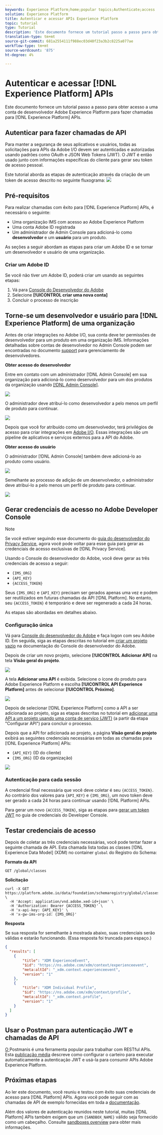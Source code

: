 ```yaml
---
keywords: Experience Platform;home;popular topics;Authenticate;access
solution: Experience Platform
title: Autenticar e acessar APIs Experience Platform
topic: tutorial
type: Tutorial
description: 'Este documento fornece um tutorial passo a passo para obter acesso a uma conta de desenvolvedor da Adobe Experience Platform para fazer chamadas para APIs da Experience Platform. '
translation-type: tm+mt
source-git-commit: 681a2554111f988ec03d40f23a3b2c8225a077ae
workflow-type: tm+mt
source-wordcount: '875'
ht-degree: 4%

---
```



# Autenticar e acessar [!DNL Experience Platform] APIs

Este documento fornece um tutorial passo a passo para obter acesso a uma conta de desenvolvedor Adobe Experience Platform para fazer chamadas para [!DNL Experience Platform] APIs.

## Autenticar para fazer chamadas de API

Para manter a segurança de seus aplicativos e usuários, todas as solicitações para APIs da Adobe I/O devem ser autenticadas e autorizadas usando padrões como OAuth e JSON Web Tokens (JWT). O JWT é então usado junto com informações específicas do cliente para gerar seu token de acesso pessoal.

Este tutorial aborda as etapas de autenticação através da criação de um token de acesso descrito no seguinte fluxograma:
![](images/api-authentication/authentication-flowchart.png)

## Pré-requisitos

Para realizar chamadas com êxito para [!DNL Experience Platform] APIs, é necessário o seguinte:

* Uma organização IMS com acesso ao Adobe Experience Platform
* Uma conta Adobe ID registrada
* Um administrador de Admin Console para adicioná-lo como **desenvolvedor** e um **usuário** para um produto.

As seções a seguir abordam as etapas para criar um Adobe ID e se tornar um desenvolvedor e usuário de uma organização.

### Criar um Adobe ID

Se você não tiver um Adobe ID, poderá criar um usando as seguintes etapas:

1. Vá para [Console do Desenvolvedor do Adobe](https://console.adobe.io)
2. Selecione **[!UICONTROL criar uma nova conta]**
3. Concluir o processo de inscrição

## Torne-se um desenvolvedor e usuário para [!DNL Experience Platform] de uma organização

Antes de criar integrações no Adobe I/O, sua conta deve ter permissões de desenvolvedor para um produto em uma organização IMS. Informações detalhadas sobre contas de desenvolvedor no Admin Console podem ser encontradas no documento [support](https://helpx.adobe.com/br/enterprise/using/manage-developers.html) para gerenciamento de desenvolvedores.

**Obter acesso do desenvolvedor**

Entre em contato com um administrador [!DNL Admin Console] em sua organização para adicioná-lo como desenvolvedor para um dos produtos da organização usando [[!DNL Admin Console]](https://adminconsole.adobe.com/).

![](images/api-authentication/assign-developer.png)

O administrador deve atribuí-lo como desenvolvedor a pelo menos um perfil de produto para continuar.

![](images/api-authentication/add-developer.png)

Depois que você for atribuído como um desenvolvedor, terá privilégios de acesso para criar integrações em [Adobe I/O](https://www.adobe.com/go/devs_console_ui). Essas integrações são um pipeline de aplicativos e serviços externos para a API do Adobe.

**Obter acesso do usuário**

O administrador [!DNL Admin Console] também deve adicioná-lo ao produto como usuário.

![](images/api-authentication/assign-users.png)

Semelhante ao processo de adição de um desenvolvedor, o administrador deve atribuí-lo a pelo menos um perfil de produto para continuar.

![](images/api-authentication/assign-user-details.png)

## Gerar credenciais de acesso no Adobe Developer Console

>[!NOTE]
>
>Se você estiver seguindo esse documento do [guia do desenvolvedor do Privacy Service](../privacy-service/api/getting-started.md), agora você pode voltar para esse guia para gerar as credenciais de acesso exclusivas de [!DNL Privacy Service].

Usando o Console do desenvolvedor do Adobe, você deve gerar as três credenciais de acesso a seguir:

* `{IMS_ORG}`
* `{API_KEY}`
* `{ACCESS_TOKEN}`

Seus `{IMS_ORG}` e `{API_KEY}` precisam ser gerados apenas uma vez e podem ser reutilizados em futuras chamadas da API [!DNL Platform]. No entanto, seu `{ACCESS_TOKEN}` é temporário e deve ser regenerado a cada 24 horas.

As etapas são abordadas em detalhes abaixo.

### Configuração única

Vá para [Console do desenvolvedor do Adobe](https://www.adobe.com/go/devs_console_ui) e faça logon com seu Adobe ID. Em seguida, siga as etapas descritas no tutorial em [criar um projeto vazio](https://www.adobe.io/apis/experienceplatform/console/docs.html#!AdobeDocs/adobeio-console/master/projects-empty.md) na documentação do Console do desenvolvedor do Adobe.

Depois de criar um novo projeto, selecione **[!UICONTROL Adicionar API]** na tela **Visão geral do projeto**.

![](images/api-authentication/add-api-button.png)

A tela **Adicionar uma API** é exibida. Selecione o ícone do produto para Adobe Experience Platform e escolha **[!UICONTROL API Experience Platform]** antes de selecionar **[!UICONTROL Próximo]**.

![](images/api-authentication/add-platform-api.png)

Depois de selecionar [!DNL Experience Platform] como a API a ser adicionada ao projeto, siga as etapas descritas no tutorial em [adicionar uma API a um projeto usando uma conta de serviço (JWT)](https://www.adobe.io/apis/experienceplatform/console/docs.html#!AdobeDocs/adobeio-console/master/services-add-api-jwt.md) (a partir da etapa &quot;Configurar API&quot;) para concluir o processo.

Depois que a API for adicionada ao projeto, a página **Visão geral do projeto** exibirá as seguintes credenciais necessárias em todas as chamadas para [!DNL Experience Platform] APIs:

* `{API_KEY}` (ID do cliente)
* `{IMS_ORG}` (ID da organização)

![](./images/api-authentication/api-key-ims-org.png)

### Autenticação para cada sessão

A credencial final necessária que você deve coletar é seu `{ACCESS_TOKEN}`. Ao contrário dos valores para `{API_KEY}` e `{IMS_ORG}`, um novo token deve ser gerado a cada 24 horas para continuar usando [!DNL Platform] APIs.

Para gerar um novo `{ACCESS_TOKEN}`, siga as etapas para [gerar um token JWT](https://www.adobe.io/apis/experienceplatform/console/docs.html#!AdobeDocs/adobeio-console/master/credentials.md) no guia de credenciais do Developer Console.

## Testar credenciais de acesso

Depois de coletar as três credenciais necessárias, você pode tentar fazer a seguinte chamada de API. Esta chamada lista todas as classes [!DNL Experience Data Model] (XDM) no container `global` do Registro do Schema:

**Formato da API**

```http
GET /global/classes
```

**Solicitação**

```SHELL
curl -X GET https://platform.adobe.io/data/foundation/schemaregistry/global/classes \
  -H 'Accept: application/vnd.adobe.xed-id+json' \
  -H 'Authorization: Bearer {ACCESS_TOKEN}' \
  -H 'x-api-key: {API_KEY}' \
  -H 'x-gw-ims-org-id: {IMS_ORG}'
```

**Resposta**

Se sua resposta for semelhante à mostrada abaixo, suas credenciais serão válidas e estarão funcionando. (Essa resposta foi truncada para espaço.)

```JSON
{
  "results": [
    {
        "title": "XDM ExperienceEvent",
        "$id": "https://ns.adobe.com/xdm/context/experienceevent",
        "meta:altId": "_xdm.context.experienceevent",
        "version": "1"
    },
    {
        "title": "XDM Individual Profile",
        "$id": "https://ns.adobe.com/xdm/context/profile",
        "meta:altId": "_xdm.context.profile",
        "version": "1"
    }
  ]
}
```

## Usar o Postman para autenticação JWT e chamadas de API

[O ](https://www.postman.com/) Postmanis é uma ferramenta popular para trabalhar com RESTful APIs. Esta [publicação média](https://medium.com/adobetech/using-postman-for-jwt-authentication-on-adobe-i-o-7573428ffe7f) descreve como configurar o carteiro para executar automaticamente a autenticação JWT e usá-la para consumir APIs Adobe Experience Platform.

## Próximas etapas

Ao ler este documento, você reuniu e testou com êxito suas credenciais de acesso para [!DNL Platform] APIs. Agora você pode seguir com as chamadas de API de exemplo fornecidas em toda a [documentação](../landing/documentation/overview.md).

Além dos valores de autenticação reunidos neste tutorial, muitas [!DNL Platform] APIs também exigem que um `{SANDBOX_NAME}` válido seja fornecido como um cabeçalho. Consulte [sandboxes overview](../sandboxes/home.md) para obter mais informações.